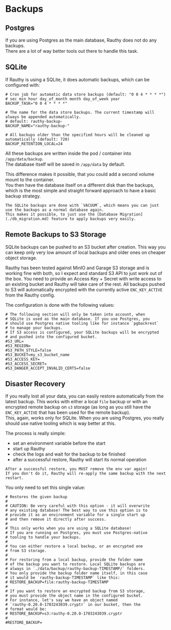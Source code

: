 # Backups

## Postgres

If you are using Postgres as the main database, Rauthy does not do any backups.  
There are a lot of way better tools out there to handle this task.

## SQLite

If Rauthy is using a SQLite, it does automatic backups, which can be configured with:

```
# Cron job for automatic data store backups (default: "0 0 4 * * * *")
# sec min hour day_of_month month day_of_week year
BACKUP_TASK="0 0 4 * * * *"

# The name for the data store backups. The current timestamp will always be appended automatically.
# default: rauthy-backup-
BACKUP_NAME="rauthy-backup-"

# All backups older than the specified hours will be cleaned up automatically (default: 720)
BACKUP_RETENTION_LOCAL=24
```

All these backups are written inside the pod / container into `/app/data/backup`.  
The database itself will be saved in `/app/data` by default.

This difference makes it possible, that you could add a second volume mount to the container.  
You then have the database itself on a different disk than the backups, which is the most simple and straight forward
approach to have a basic backup strategy.

```admonish info
The SQLite backups are done with `VACUUM`, which means you can just use the backups as a normal database again.
This makes it possible, to just use the [Database Migration](./db_migration.md) feature to apply backups very easily.
```

## Remote Backups to S3 Storage

SQLite backups can be pushed to an S3 bucket after creation. This way you can keep only very low amount of local
backups and older ones on cheaper object storage.

Rauthy has been tested against MinIO and Garage S3 storage and is working fine with both, so I expect and standard S3
API to just work out of the box. You need to provide an Access Key + Secret with write access to an existing bucket
and Rauthy will take care of the rest. All backups pushed to S3 will automatically encrypted with the currently active
`ENC_KEY_ACTIVE` from the Rauthy config.

The configuration is done with the following values:

```
# The following section will only be taken into account, when
# SQLite is used as the main database. If you use Postgres, you
# should use Postgres native tooling like for instance `pgbackrest`
# to manage your backups.
# If S3 access is configured, your SQLite backups will be encrypted
# and pushed into the configured bucket.
#S3_URL=
#S3_REGION=
#S3_PATH_STYLE=false
#S3_BUCKET=my_s3_bucket_name
#S3_ACCESS_KEY=
#S3_ACCESS_SECRET=
#S3_DANGER_ACCEPT_INVALID_CERTS=false
```

## Disaster Recovery

If you really lost all your data, you can easily restore automatically from the latest backup. This works with either a
local `file` backup or with an encrypted remote backup on `s3` storage (as long as you still have the `ENC_KEY_ACTIVE`
that has been used for the remote backup).  
This, again, works only for SQLite. When you are using Postgres, you really should use native tooling which is way
better at this.

The process is really simple:

- set an environment variable before the start
- start up Rauthy
- check the logs and wait for the backup to be finished
- after a successful restore, Rauthy will start its normal operation

```admonish danger 
After a successful restore, you MUST remove the env var again!  
If you don't do it, Rauthy will re-apply the same backup with the next restart.
```

You only need to set this single value:

```
# Restores the given backup
#
# CAUTION: Be very careful with this option - it will overwrite
# any existing database! The best way to use this option is to
# provide it as an environment variable for a single start up
# and then remove it directly after success.
#
# This only works when you are using a SQLite database!
# If you are running on Postgres, you must use Postgres-native
# tooling to handle your backups.
#
# You can either restore a local backup, or an encrypted one
# from S3 storage.
#
# For restoring from a local backup, provide the folder name
# of the backup you want to restore. Local SQLite backups are
# always in `./data/backup/rauthy-backup-TIMESTAMP/` folders.
# You only provide the backup folder name itself, in this case
# it would be `rauthy-backup-TIMESTAMP` like this:
# RESTORE_BACKUP=file:rauthy-backup-TIMESTAMP
#
# If you want to restore an encrypted backup from S3 storage,
# you must provide the object name in the configured bucket.
# For instance, let's say we have an object named
# `rauthy-0.20.0-1703243039.cryptr` in our bucket, then the
# format would be:
# RESTORE_BACKUP=s3:rauthy-0.20.0-1703243039.cryptr
#
#RESTORE_BACKUP=
```
